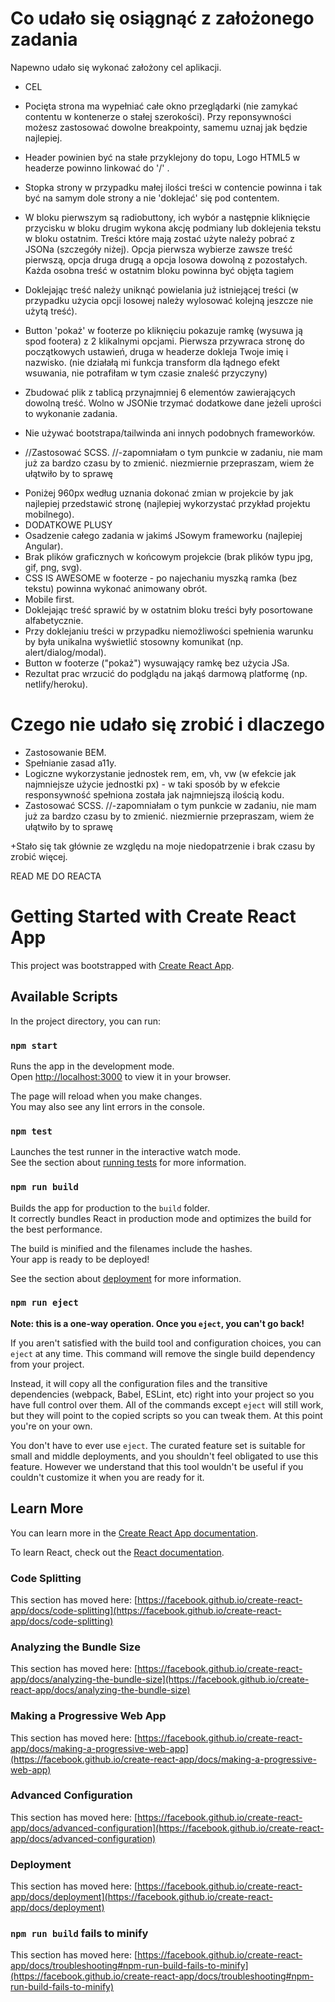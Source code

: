 # Co udało się osiągnąć z założonego zadania
Napewno udało się wykonać założony cel aplikacji.
+ CEL
+ Pocięta strona ma wypełniać całe okno przeglądarki (nie zamykać contentu w kontenerze o stałej szerokości). Przy reponsywności możesz zastosować dowolne breakpointy, samemu uznaj jak będzie najlepiej.
+ Header powinien być na stałe przyklejony do topu, Logo HTML5 w headerze powinno linkować do '/' .
+ Stopka strony w przypadku małej ilości treści w contencie powinna i tak być na samym dole strony a nie 'doklejać' się pod contentem.
+ W bloku pierwszym są radiobuttony, ich wybór a następnie kliknięcie przycisku w bloku drugim wykona akcję podmiany lub doklejenia tekstu w bloku ostatnim. Treści które mają zostać użyte należy pobrać z JSONa (szczegóły niżej). Opcja pierwsza wybierze zawsze treść pierwszą, opcja druga drugą a opcja losowa dowolną z pozostałych. Każda osobna treść w ostatnim bloku powinna być objęta tagiem
+ Doklejając treść należy uniknąć powielania już istniejącej treści (w przypadku użycia opcji losowej należy wylosować kolejną jeszcze nie użytą treść).
+ Button 'pokaż' w footerze po kliknięciu pokazuje ramkę (wysuwa ją spod footera) z 2 klikalnymi opcjami. Pierwsza przywraca stronę do początkowych ustawień, druga w headerze dokleja Twoje imię i nazwisko.
(nie działałą mi funkcja transform dla łądnego efekt wsuwania, nie potrafiłam w tym czasie znaleść przyczyny)

+ Zbudować plik z tablicą przynajmniej 6 elementów zawierających dowolną treść. Wolno w JSONie trzymać dodatkowe dane jeżeli uprości to wykonanie zadania.
+ Nie używać bootstrapa/tailwinda ani innych podobnych frameworków.
- //Zastosować SCSS. //-zapomniałam o tym punkcie w zadaniu, nie mam już za bardzo czasu by to zmienić. niezmiernie przepraszam, wiem że ułątwiło by to sprawę
+ Poniżej 960px według uznania dokonać zmian w projekcie by jak najlepiej przedstawić stronę (najlepiej wykorzystać przykład projektu mobilnego).
+ DODATKOWE PLUSY
+ Osadzenie całego zadania w jakimś JSowym frameworku (najlepiej Angular).
+ Brak plików graficznych w końcowym projekcie (brak plików typu jpg, gif, png, svg).
+ CSS IS AWESOME w footerze - po najechaniu myszką ramka (bez tekstu) powinna wykonać animowany obrót.
+ Mobile first.
+ Doklejając treść sprawić by w ostatnim bloku treści były posortowane alfabetycznie.
+ Przy doklejaniu treści w przypadku niemożliwości spełnienia warunku by była unikalna wyświetlić stosowny komunikat (np. alert/dialog/modal).
+ Button w footerze ("pokaż") wysuwający ramkę bez użycia JSa.
+ Rezultat prac wrzucić do podglądu na jakąś darmową platformę (np. netlify/heroku).

# Czego nie udało się zrobić i dlaczego
- Zastosowanie BEM.
- Spełnianie zasad a11y.
- Logiczne wykorzystanie jednostek rem, em, vh, vw (w efekcie jak najmniejsze użycie jednostki px) - w taki sposób by w efekcie responsywność spełniona została jak najmniejszą ilością kodu.
- Zastosować SCSS. //-zapomniałam o tym punkcie w zadaniu, nie mam już za bardzo czasu by to zmienić. niezmiernie przepraszam, wiem że ułątwiło by to sprawę
  
+Stało się tak głównie ze względu na moje niedopatrzenie i brak czasu by zrobić więcej.
  
READ ME DO REACTA

# Getting Started with Create React App

This project was bootstrapped with [Create React App](https://github.com/facebook/create-react-app).

## Available Scripts

In the project directory, you can run:

### `npm start`

Runs the app in the development mode.\
Open [http://localhost:3000](http://localhost:3000) to view it in your browser.

The page will reload when you make changes.\
You may also see any lint errors in the console.

### `npm test`

Launches the test runner in the interactive watch mode.\
See the section about [running tests](https://facebook.github.io/create-react-app/docs/running-tests) for more information.

### `npm run build`

Builds the app for production to the `build` folder.\
It correctly bundles React in production mode and optimizes the build for the best performance.

The build is minified and the filenames include the hashes.\
Your app is ready to be deployed!

See the section about [deployment](https://facebook.github.io/create-react-app/docs/deployment) for more information.

### `npm run eject`

**Note: this is a one-way operation. Once you `eject`, you can't go back!**

If you aren't satisfied with the build tool and configuration choices, you can `eject` at any time. This command will remove the single build dependency from your project.

Instead, it will copy all the configuration files and the transitive dependencies (webpack, Babel, ESLint, etc) right into your project so you have full control over them. All of the commands except `eject` will still work, but they will point to the copied scripts so you can tweak them. At this point you're on your own.

You don't have to ever use `eject`. The curated feature set is suitable for small and middle deployments, and you shouldn't feel obligated to use this feature. However we understand that this tool wouldn't be useful if you couldn't customize it when you are ready for it.

## Learn More

You can learn more in the [Create React App documentation](https://facebook.github.io/create-react-app/docs/getting-started).

To learn React, check out the [React documentation](https://reactjs.org/).

### Code Splitting

This section has moved here: [https://facebook.github.io/create-react-app/docs/code-splitting](https://facebook.github.io/create-react-app/docs/code-splitting)

### Analyzing the Bundle Size

This section has moved here: [https://facebook.github.io/create-react-app/docs/analyzing-the-bundle-size](https://facebook.github.io/create-react-app/docs/analyzing-the-bundle-size)

### Making a Progressive Web App

This section has moved here: [https://facebook.github.io/create-react-app/docs/making-a-progressive-web-app](https://facebook.github.io/create-react-app/docs/making-a-progressive-web-app)

### Advanced Configuration

This section has moved here: [https://facebook.github.io/create-react-app/docs/advanced-configuration](https://facebook.github.io/create-react-app/docs/advanced-configuration)

### Deployment

This section has moved here: [https://facebook.github.io/create-react-app/docs/deployment](https://facebook.github.io/create-react-app/docs/deployment)

### `npm run build` fails to minify

This section has moved here: [https://facebook.github.io/create-react-app/docs/troubleshooting#npm-run-build-fails-to-minify](https://facebook.github.io/create-react-app/docs/troubleshooting#npm-run-build-fails-to-minify)
